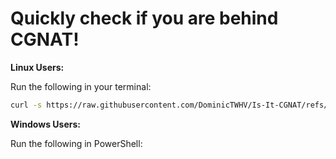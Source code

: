 # Quickly check if you are behind CGNAT!

**Linux Users:**

Run the following in your terminal:

```bash
curl -s https://raw.githubusercontent.com/DominicTWHV/Is-It-CGNAT/refs/heads/main/linux.sh | bash
```

**Windows Users:**

Run the following in PowerShell:

